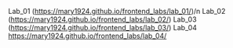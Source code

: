 Lab_01
(https://mary1924.github.io/frontend_labs/lab_01/)/n
Lab_02 
(https://mary1924.github.io/frontend_labs/lab_02/)
Lab_03
(https://mary1924.github.io/frontend_labs/lab_03/)
Lab_04
https://mary1924.github.io/frontend_labs/lab_04/
